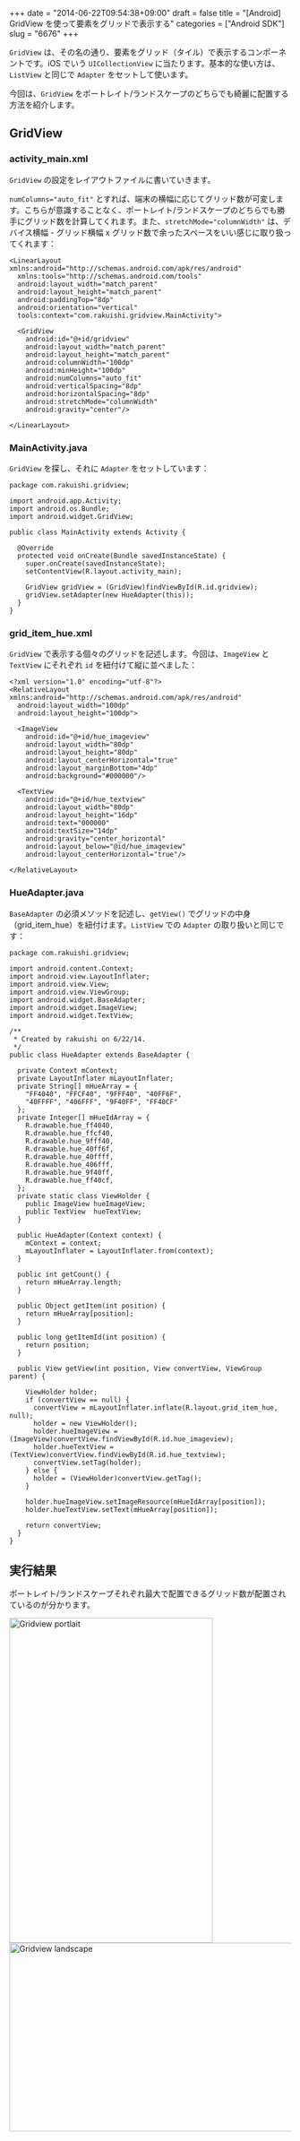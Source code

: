 +++
date = "2014-06-22T09:54:38+09:00"
draft = false
title = "[Android] GridView を使って要素をグリッドで表示する"
categories = ["Android SDK"]
slug = "6676"
+++

<code>GridView</code> は、その名の通り、要素をグリッド（タイル）で表示するコンポーネントです。iOS でいう <code>UICollectionView</code> に当たります。基本的な使い方は、<code>ListView</code> と同じで <code>Adapter</code> をセットして使います。

今回は、<code>GridView</code> をポートレイト/ランドスケープのどちらでも綺麗に配置する方法を紹介します。

<h2>GridView</h2>

<h3>activity_main.xml</h3>

<code>GridView</code> の設定をレイアウトファイルに書いていきます。

<code>numColumns="auto_fit"</code> とすれば、端末の横幅に応じてグリッド数が可変します。こちらが意識することなく、ポートレイト/ランドスケープのどちらでも勝手にグリッド数を計算してくれます。また、<code>stretchMode="columnWidth"</code> は、デバイス横幅 - グリッド横幅 x グリッド数で余ったスペースをいい感じに取り扱ってくれます：

<pre><code>&lt;LinearLayout xmlns:android="http://schemas.android.com/apk/res/android"
  xmlns:tools="http://schemas.android.com/tools"
  android:layout_width="match_parent"
  android:layout_height="match_parent"
  android:paddingTop="8dp"
  android:orientation="vertical"
  tools:context="com.rakuishi.gridview.MainActivity"&gt;

  &lt;GridView
    android:id="@+id/gridview"
    android:layout_width="match_parent"
    android:layout_height="match_parent"
    android:columnWidth="100dp"
    android:minHeight="100dp"
    android:numColumns="auto_fit"
    android:verticalSpacing="8dp"
    android:horizontalSpacing="8dp"
    android:stretchMode="columnWidth"
    android:gravity="center"/&gt;

&lt;/LinearLayout&gt;
</code></pre>

<h3>MainActivity.java</h3>

<code>GridView</code> を探し、それに <code>Adapter</code> をセットしています：

<pre><code>package com.rakuishi.gridview;

import android.app.Activity;
import android.os.Bundle;
import android.widget.GridView;

public class MainActivity extends Activity {

  @Override
  protected void onCreate(Bundle savedInstanceState) {
    super.onCreate(savedInstanceState);
    setContentView(R.layout.activity_main);

    GridView gridView = (GridView)findViewById(R.id.gridview);
    gridView.setAdapter(new HueAdapter(this));
  }
}
</code></pre>

<h3>grid_item_hue.xml</h3>

<code>GridView</code> で表示する個々のグリッドを記述します。今回は、<code>ImageView</code> と <code>TextView</code> にそれぞれ <code>id</code> を紐付けて縦に並べました：

<pre><code>&lt;?xml version="1.0" encoding="utf-8"?&gt;
&lt;RelativeLayout xmlns:android="http://schemas.android.com/apk/res/android"
  android:layout_width="100dp"
  android:layout_height="100dp"&gt;

  &lt;ImageView
    android:id="@+id/hue_imageview"
    android:layout_width="80dp"
    android:layout_height="80dp"
    android:layout_centerHorizontal="true"
    android:layout_marginBottom="4dp"
    android:background="#000000"/&gt;

  &lt;TextView
    android:id="@+id/hue_textview"
    android:layout_width="80dp"
    android:layout_height="16dp"
    android:text="000000"
    android:textSize="14dp"
    android:gravity="center_horizontal"
    android:layout_below="@id/hue_imageview"
    android:layout_centerHorizontal="true"/&gt;

&lt;/RelativeLayout&gt;</code></pre>

<h3>HueAdapter.java</h3>

<code>BaseAdapter</code> の必須メソッドを記述し、<code>getView()</code> でグリッドの中身（grid_item_hue）を紐付けます。<code>ListView</code> での <code>Adapter</code> の取り扱いと同じです：

<pre><code>package com.rakuishi.gridview;

import android.content.Context;
import android.view.LayoutInflater;
import android.view.View;
import android.view.ViewGroup;
import android.widget.BaseAdapter;
import android.widget.ImageView;
import android.widget.TextView;

/**
 * Created by rakuishi on 6/22/14.
 */
public class HueAdapter extends BaseAdapter {

  private Context mContext;
  private LayoutInflater mLayoutInflater;
  private String[] mHueArray = {
    "FF4040", "FFCF40", "9FFF40", "40FF6F",
    "40FFFF", "406FFF", "9F40FF", "FF40CF"
  };
  private Integer[] mHueIdArray = {
    R.drawable.hue_ff4040,
    R.drawable.hue_ffcf40,
    R.drawable.hue_9fff40,
    R.drawable.hue_40ff6f,
    R.drawable.hue_40ffff,
    R.drawable.hue_406fff,
    R.drawable.hue_9f40ff,
    R.drawable.hue_ff40cf,
  };
  private static class ViewHolder {
    public ImageView hueImageView;
    public TextView  hueTextView;
  }

  public HueAdapter(Context context) {
    mContext = context;
    mLayoutInflater = LayoutInflater.from(context);
  }

  public int getCount() {
    return mHueArray.length;
  }

  public Object getItem(int position) {
    return mHueArray[position];
  }

  public long getItemId(int position) {
    return position;
  }

  public View getView(int position, View convertView, ViewGroup parent) {

    ViewHolder holder;
    if (convertView == null) {
      convertView = mLayoutInflater.inflate(R.layout.grid_item_hue, null);
      holder = new ViewHolder();
      holder.hueImageView = (ImageView)convertView.findViewById(R.id.hue_imageview);
      holder.hueTextView = (TextView)convertView.findViewById(R.id.hue_textview);
      convertView.setTag(holder);
    } else {
      holder = (ViewHolder)convertView.getTag();
    }

    holder.hueImageView.setImageResource(mHueIdArray[position]);
    holder.hueTextView.setText(mHueArray[position]);

    return convertView;
  }
}
</code></pre>

<h2>実行結果</h2>

ポートレイト/ランドスケープそれぞれ最大で配置できるグリッド数が配置されているのが分かります。

<img class="align-center" src="/images/2014/06/gridview_portlait.png" alt="Gridview portlait" title="gridview_portlait.png" border="0" width="363" height="580" />

<img class="align-center" src="/images/2014/06/gridview_landscape.png" alt="Gridview landscape" title="gridview_landscape.png" border="0" width="606" height="337" />
